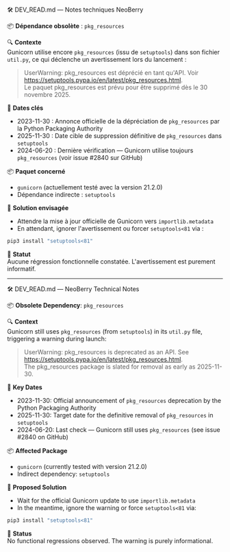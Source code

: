 🛠️ DEV_READ.md — Notes techniques NeoBerry

📦 **Dépendance obsolète** : `pkg_resources`

🔍 **Contexte**  
Gunicorn utilise encore `pkg_resources` (issu de `setuptools`) dans son fichier `util.py`, ce qui déclenche un avertissement lors du lancement :  

> UserWarning: pkg_resources est déprécié en tant qu'API. Voir https://setuptools.pypa.io/en/latest/pkg_resources.html.  
> Le paquet pkg_resources est prévu pour être supprimé dès le 30 novembre 2025.

📅 **Dates clés**  
- 2023-11-30 : Annonce officielle de la dépréciation de `pkg_resources` par la Python Packaging Authority  
- 2025-11-30 : Date cible de suppression définitive de `pkg_resources` dans `setuptools`  
- 2024-06-20 : Dernière vérification — Gunicorn utilise toujours `pkg_resources` (voir issue #2840 sur GitHub)

📦 **Paquet concerné**  
- `gunicorn` (actuellement testé avec la version 21.2.0)  
- Dépendance indirecte : `setuptools`

🧩 **Solution envisagée**  
- Attendre la mise à jour officielle de Gunicorn vers `importlib.metadata`  
- En attendant, ignorer l'avertissement ou forcer `setuptools<81` via :  

```bash
pip3 install "setuptools<81"
```

🧪 **Statut**  
Aucune régression fonctionnelle constatée. L'avertissement est purement informatif.

---

🛠️ DEV_READ.md — NeoBerry Technical Notes

📦 **Obsolete Dependency**: `pkg_resources`

🔍 **Context**  
Gunicorn still uses `pkg_resources` (from `setuptools`) in its `util.py` file, triggering a warning during launch:  

> UserWarning: pkg_resources is deprecated as an API. See https://setuptools.pypa.io/en/latest/pkg_resources.html.  
> The pkg_resources package is slated for removal as early as 2025-11-30.

📅 **Key Dates**  
- 2023-11-30: Official announcement of `pkg_resources` deprecation by the Python Packaging Authority  
- 2025-11-30: Target date for the definitive removal of `pkg_resources` in `setuptools`  
- 2024-06-20: Last check — Gunicorn still uses `pkg_resources` (see issue #2840 on GitHub)

📦 **Affected Package**  
- `gunicorn` (currently tested with version 21.2.0)  
- Indirect dependency: `setuptools`

🧩 **Proposed Solution**  
- Wait for the official Gunicorn update to use `importlib.metadata`  
- In the meantime, ignore the warning or force `setuptools<81` via:  

```bash
pip3 install "setuptools<81"
```

🧪 **Status**  
No functional regressions observed. The warning is purely informational.
